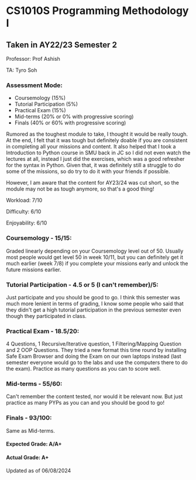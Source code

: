 # CS1010S Programming Methodology I
## Taken in AY22/23 Semester 2

Professor: Prof Ashish

TA: Tyro Soh

### Assessment Mode:
- Coursemology (15%)
- Tutorial Participation (5%)
- Practical Exam (15%)
- Mid-terms (20% or 0% with progressive scoring)
- Finals (40% or 60% with progressive scoring)

Rumored as the toughest module to take, I thought it would be really tough. At the end, I felt that it was tough but definitely doable if you are consistent in completing all your missions and content. It also helped that I took a Introduction to Python course in SMU back in JC so I did not even watch the lectures at all, instead I just did the exercises, which was a good refresher for the syntax in Python. Given that, it was definitely still a struggle to do some of the missions, so do try to do it with your friends if possible.

However, I am aware that the content for AY23/24 was cut short, so the module may not be as tough anymore, so that's a good thing!

Workload: 7/10

Difficulty: 6/10

Enjoyability: 6/10

### Coursemology - 15/15:
Graded linearly depending on your Coursemology level out of 50. Usually most people would get level 50 in week 10/11, but you can definitely get it much earlier (week 7/8) if you complete your missions early and unlock the future missions earlier.

### Tutorial Participation - 4.5 or 5 (I can't remember)/5:
Just participate and you should be good to go. I think this semester was much more lenient in terms of grading, I know some people who said that they didn't get a high tutorial participation in the previous semester even though they participated in class.

### Practical Exam - 18.5/20:
4 Questions, 1 Recursive/Iterative question, 1 Filtering/Mapping Question and 2 OOP Questions. They tried a new format this time round by installing Safe Exam Browser and doing the Exam on our own laptops instead (last semester everyone would go to the labs and use the computers there to do the exam). Practice as many questions as you can to score well.

### Mid-terms - 55/60:
Can't remember the content tested, nor would it be relevant now. But just practice as many PYPs as you can and you should be good to go!

### Finals - 93/100:
Same as Mid-terms.

#### Expected Grade: A/A+
#### Actual Grade: A+

Updated as of 06/08/2024
